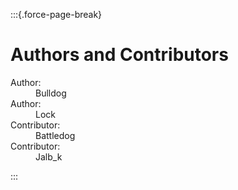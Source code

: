 :::{.force-page-break}

# Authors and Contributors

 <dl>
    <dt class="author">Author:</dt><dd>Bulldog</dd>
    <dt class="author">Author:</dt><dd>Lock</dd>
    <dt class="contributor">Contributor:</dt><dd>Battledog</dd>
    <dt class="contributor">Contributor:</dt><dd>Jalb_k</dd>
</dl>

:::